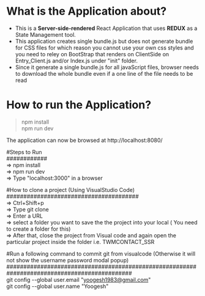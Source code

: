 # What is the Application about? </br>
- This is a <b>Server-side-rendered</b> React Application that uses <b>REDUX</b> as a State Management tool. </br>
- This application creates single bundle.js but does not generate bundle for CSS files for which reason you cannot use your own css styles and you need to reley on BootStrap that renders on ClientSide on Entry_Client.js and/or Index.js under "init" folder.</br>
- Since it generate a single bundle.js for all javaScript files, browser needs to download the whole bundle even if a one line of the file needs to be read

# How to run the Application? </br>
> npm install </br>
> npm run dev </br>

The application can now be browsed at http://localhost:8080/




#Steps to Run </br>
############</br>
=> npm install </br>
=> npm run dev </br>
=> Type "localhost:3000" in a browser </br>

#How to clone a project (Using VisualStudio Code) </br>
#######################################</br>
=> Ctrl+Shift+p </br>
=> Type git clone </br>
=> Enter a URL </br>
=> select a folder you want to save the the project into your local ( You need to create a folder for this) </br>
=> After that, close the project from Visual code and again open the particular project inside the folder i.e. TWMCONTACT_SSR </br>

#Run a following command to commit git from visualcode (Otherwise it will not show the username password modal popup) </br>
############################################################################################# </br>
git config --global user.email "yoogesh1983@gmail.com" </br>
git config --global user.name "Yoogesh"</br>
